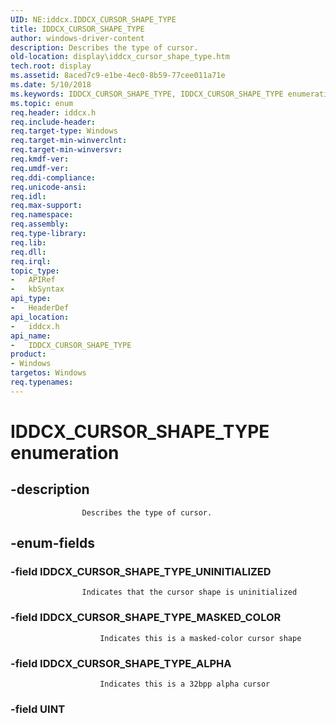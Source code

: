 ```yaml
---
UID: NE:iddcx.IDDCX_CURSOR_SHAPE_TYPE
title: IDDCX_CURSOR_SHAPE_TYPE
author: windows-driver-content
description: Describes the type of cursor.
old-location: display\iddcx_cursor_shape_type.htm
tech.root: display
ms.assetid: 8aced7c9-e1be-4ec0-8b59-77cee011a71e
ms.date: 5/10/2018
ms.keywords: IDDCX_CURSOR_SHAPE_TYPE, IDDCX_CURSOR_SHAPE_TYPE enumeration [Display Devices], IDDCX_CURSOR_SHAPE_TYPE_ALPHA, IDDCX_CURSOR_SHAPE_TYPE_MASKED_COLOR, IDDCX_CURSOR_SHAPE_TYPE_UNINITIALIZED, display.iddcx_cursor_shape_type, iddcx/IDDCX_CURSOR_SHAPE_TYPE, iddcx/IDDCX_CURSOR_SHAPE_TYPE_ALPHA, iddcx/IDDCX_CURSOR_SHAPE_TYPE_MASKED_COLOR, iddcx/IDDCX_CURSOR_SHAPE_TYPE_UNINITIALIZED
ms.topic: enum
req.header: iddcx.h
req.include-header: 
req.target-type: Windows
req.target-min-winverclnt: 
req.target-min-winversvr: 
req.kmdf-ver: 
req.umdf-ver: 
req.ddi-compliance: 
req.unicode-ansi: 
req.idl: 
req.max-support: 
req.namespace: 
req.assembly: 
req.type-library: 
req.lib: 
req.dll: 
req.irql: 
topic_type:
-	APIRef
-	kbSyntax
api_type:
-	HeaderDef
api_location:
-	iddcx.h
api_name:
-	IDDCX_CURSOR_SHAPE_TYPE
product:
- Windows
targetos: Windows
req.typenames: 
---
```


# IDDCX_CURSOR_SHAPE_TYPE enumeration


## -description



                    Describes the type of cursor.
                


## -enum-fields




### -field IDDCX_CURSOR_SHAPE_TYPE_UNINITIALIZED


                        
                    Indicates that the cursor shape is uninitialized


### -field IDDCX_CURSOR_SHAPE_TYPE_MASKED_COLOR


                        Indicates this is a masked-color cursor shape
                    


### -field IDDCX_CURSOR_SHAPE_TYPE_ALPHA


                        Indicates this is a 32bpp alpha cursor
                    


### -field UINT



